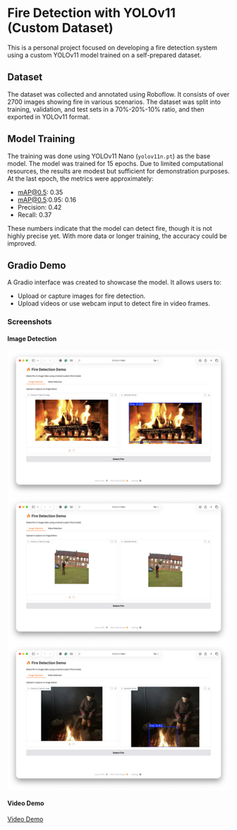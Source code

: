 # Fire Detection with YOLOv11 (Custom Dataset)

This is a personal project focused on developing a fire detection system using a custom YOLOv11 model trained on a self-prepared dataset.

## Dataset

The dataset was collected and annotated using Roboflow. 
It consists of over 2700 images showing fire in various scenarios. 
The dataset was split into training, validation, and test sets in a 70%-20%-10% ratio, and then exported in YOLOv11 format.

## Model Training

The training was done using YOLOv11 Nano (`yolov11n.pt`) as the base model. 
The model was trained for 15 epochs. Due to limited computational resources, the results are modest but sufficient for demonstration purposes. At the last epoch, the metrics were approximately:

- mAP@0.5: 0.35  
- mAP@0.5:0.95: 0.16  
- Precision: 0.42  
- Recall: 0.37  

These numbers indicate that the model can detect fire, though it is not highly precise yet. With more data or longer training, the accuracy could be improved.

## Gradio Demo

A Gradio interface was created to showcase the model. It allows users to:

- Upload or capture images for fire detection.  
- Upload videos or use webcam input to detect fire in video frames.

### Screenshots

#### Image Detection

![Screenshot 1](demo/image1.png)  
![Screenshot 2](demo/image2.png)  
![Screenshot 3](demo/image3.png)  

#### Video Demo

[Video Demo](demo/video1.mp4)
